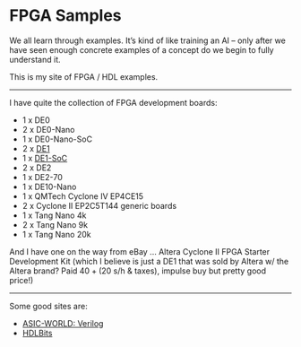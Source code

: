 # FPGA Samples

We all learn through examples. It’s kind of like training an AI – only after we have seen enough concrete examples of a concept do we begin to fully understand it. 

This is my site of FPGA / HDL examples.

-----

I have quite the collection of FPGA development boards:

* 1 x DE0
* 2 x DE0-Nano 
* 1 x DE0-Nano-SoC
* 2 x [DE1](DE1)
* 1 x [DE1-SoC](DE1-SoC)
* 2 x DE2
* 1 x DE2-70
* 1 x DE10-Nano
* 1 x QMTech Cyclone IV EP4CE15 
* 2 x Cyclone II EP2C5T144 generic boards
* 1 x Tang Nano 4k
* 2 x Tang Nano 9k
* 1 x Tang Nano 20k

And I have one on the way from eBay ...  Altera Cyclone II FPGA Starter Development Kit (which I believe is just a DE1 that was sold by Altera w/ the Altera brand? Paid $40 + ($20 s/h & taxes), impulse buy but pretty good price!) 

-----

Some good sites are:

* [ASIC-WORLD: Verilog](https://www.asic-world.com/verilog/index.html)
* [HDLBits](https://hdlbits.01xz.net/wiki/Main_Page)